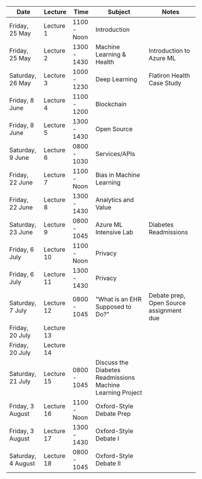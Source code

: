 Date | Lecture | Time | Subject | Notes
---- | ------- | ---- | ------- | -----
Friday, 25 May | Lecture 1 | 1100 - Noon | Introduction
Friday, 25 May | Lecture 2 | 1300 - 1430 | Machine Learning & Health | Introduction to Azure ML
Saturday, 26 May | Lecture 3 | 1000 - 1230 | Deep Learning | Flatiron Health Case Study
Friday, 8 June | Lecture 4 | 1100 - 1200 | Blockchain
Friday, 8 June | Lecture 5 | 1300 - 1430 | Open Source
Saturday, 9 June | Lecture 6 |0800 - 1030 | Services/APIs | 
Friday, 22 June | Lecture 7 | 1100 - Noon | Bias in Machine Learning
Friday, 22 June | Lecture 8 | 1300 - 1430 | Analytics and Value
Saturday, 23 June | Lecture 9 | 0800 - 1045 | Azure ML Intensive Lab | Diabetes Readmissions
Friday, 6 July | Lecture 10 | 1100 - Noon | Privacy
Friday, 6 July | Lecture 11 | 1300 - 1430 | Privacy
Saturday, 7 July | Lecture 12 | 0800 - 1045 | "What is an EHR Supposed to Do?" | Debate prep, Open Source assignment due 
Friday, 20 July | Lecture 13 | 
Friday, 20 July | Lecture 14 |
Saturday, 21 July | Lecture 15 | 0800 - 1045 | Discuss the Diabetes Readmissions Machine Learning Project | 
Friday, 3 August | Lecture 16 | 1100 - Noon | Oxford-Style Debate Prep
Friday, 3 August | Lecture 17 | 1300 - 1430 | Oxford-Style Debate I
Saturday, 4 August | Lecture 18 | 0800 - 1045 | Oxford-Style Debate II
